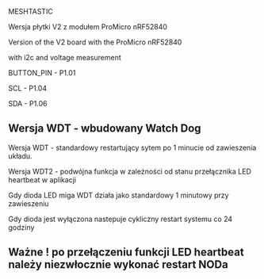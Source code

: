 MESHTASTIC

Wersja płytki V2 z modułem ProMicro nRF52840

Version of the V2 board with the ProMicro nRF52840

with i2c and voltage measurement

BUTTON_PIN - P1.01

SCL - P1.04

SDA - P1.06

Wersja WDT - wbudowany Watch Dog
--------------------------------

Wersja WDT - standardowy restartujący sytem po 1 minucie od zawieszenia układu.

Wersja WDT2 - podwójna funkcja w zależności od stanu przełącznika LED heartbeat w aplikacji

Gdy dioda LED miga WDT działa jako standardowy 1 minutowy przy zawieszeniu

Gdy dioda jest wyłączona nastepuje cykliczny restart systemu co 24 godziny

Ważne ! po przełączeniu funkcji LED heartbeat należy niezwłocznie wykonać restart NODa
--------------------------------------------------------------------------------------
